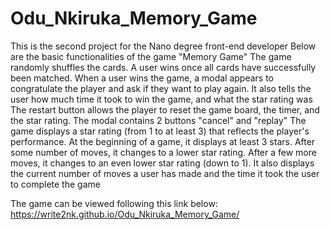 # Odu_Nkiruka_Memory_Game
This is the second project for the Nano degree front-end developer
Below are the basic functionalities of the game "Memory Game"
The game randomly shuffles the cards. A user wins once all cards have successfully been matched.
When a user wins the game, a modal appears to congratulate the player and ask if they want to play again. It  also tells the user how much time it took to win the game, and what the star rating was
The restart button allows the player to reset the game board, the timer, and the star rating.
The modal contains 2 buttons "cancel" and "replay"
The game displays a star rating (from 1 to at least 3) that reflects the player's performance. At the beginning of a game, it displays at least 3 stars. After some number of moves, it changes to a lower star rating. After a few more moves, it changes to an even lower star rating (down to 1).
It also displays the current number of moves a user has made and the time it took the user to complete the game


The game can be viewed following this link below:
https://write2nk.github.io/Odu_Nkiruka_Memory_Game/
